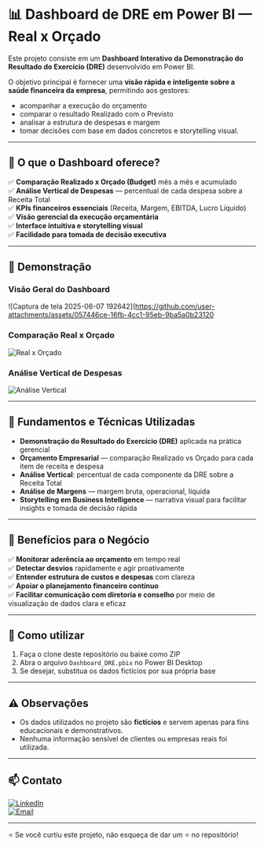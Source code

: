 # 📊 Dashboard de DRE em Power BI — Real x Orçado

Este projeto consiste em um **Dashboard Interativo da Demonstração do Resultado do Exercício (DRE)** desenvolvido em Power BI. 

O objetivo principal é fornecer uma **visão rápida e inteligente sobre a saúde financeira da empresa**, permitindo aos gestores:

- acompanhar a execução do orçamento
- comparar o resultado Realizado com o Previsto
- analisar a estrutura de despesas e margem
- tomar decisões com base em dados concretos e storytelling visual.

---

## 🚀 O que o Dashboard oferece?

✅ **Comparação Realizado x Orçado (Budget)** mês a mês e acumulado  
✅ **Análise Vertical de Despesas** — percentual de cada despesa sobre a Receita Total  
✅ **KPIs financeiros essenciais** (Receita, Margem, EBITDA, Lucro Líquido)  
✅ **Visão gerencial da execução orçamentária**  
✅ **Interface intuitiva e storytelling visual**  
✅ **Facilidade para tomada de decisão executiva**  

---

## 🎥 Demonstração

### Visão Geral do Dashboard
![Captura de tela 2025-06-07 192642](https://github.com/user-attachments/assets/057446ce-16fb-4cc1-95eb-9ba5a0b23120


### Comparação Real x Orçado
![Real x Orçado](images/comparacao_real_orcado.png)

### Análise Vertical de Despesas
![Análise Vertical](images/analise_vertical.png)

---

## 🧠 Fundamentos e Técnicas Utilizadas

- **Demonstração do Resultado do Exercício (DRE)** aplicada na prática gerencial
- **Orçamento Empresarial** — comparação Realizado vs Orçado para cada item de receita e despesa
- **Análise Vertical**: percentual de cada componente da DRE sobre a Receita Total
- **Análise de Margens** — margem bruta, operacional, líquida
- **Storytelling em Business Intelligence** — narrativa visual para facilitar insights e tomada de decisão rápida

---

## 💼 Benefícios para o Negócio

✅ **Monitorar aderência ao orçamento** em tempo real  
✅ **Detectar desvios** rapidamente e agir proativamente  
✅ **Entender estrutura de custos e despesas** com clareza  
✅ **Apoiar o planejamento financeiro contínuo**  
✅ **Facilitar comunicação com diretoria e conselho** por meio de visualização de dados clara e eficaz

---

## 💾 Como utilizar

1. Faça o clone deste repositório ou baixe como ZIP
2. Abra o arquivo `Dashboard_DRE.pbix` no Power BI Desktop
3. Se desejar, substitua os dados fictícios por sua própria base

---

## ⚠️ Observações

- Os dados utilizados no projeto são **fictícios** e servem apenas para fins educacionais e demonstrativos.
- Nenhuma informação sensível de clientes ou empresas reais foi utilizada.

---

## 📫 Contato

[![LinkedIn](https://img.shields.io/badge/LinkedIn-0A66C2?style=for-the-badge&logo=linkedin&logoColor=white)](https://www.linkedin.com/in/gustavo-barbosa-868976236/)  
[![Email](https://img.shields.io/badge/Email-D14836?style=for-the-badge&logo=gmail&logoColor=white)](mailto:gustavobarbosa7744@gmail.com)

---

⭐ Se você curtiu este projeto, não esqueça de dar um ⭐ no repositório!

